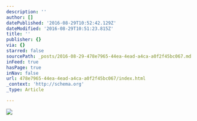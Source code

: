 ```yaml
---
description: ''
author: []
datePublished: '2016-08-29T10:52:42.129Z'
dateModified: '2016-08-29T10:51:23.815Z'
title: ''
publisher: {}
via: {}
starred: false
sourcePath: _posts/2016-08-29-478e7965-44ea-4ead-a4ca-a0f2f45bc067.md
inFeed: true
hasPage: true
inNav: false
url: 478e7965-44ea-4ead-a4ca-a0f2f45bc067/index.html
_context: 'http://schema.org'
_type: Article

---
```

![](https://the-grid-user-content.s3-us-west-2.amazonaws.com/a0ec5f5b-1f3b-44ba-8fa1-719af132c876.jpg)